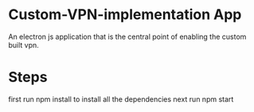 # Custom-VPN-implementation App
An electron js application that is the central point of enabling the custom built vpn.

# Steps
first run npm install to install all the dependencies
next run npm start